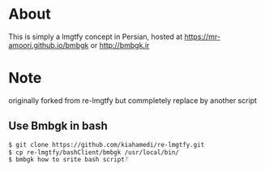 # About
This is simply a lmgtfy concept in Persian, hosted at https://mr-amoori.github.io/bmbgk or http://bmbgk.ir

# Note
originally forked from re-lmgtfy but commpletely replace by another script


## Use Bmbgk in bash
```bash
$ git clone https://github.com/kiahamedi/re-lmgtfy.git
$ cp re-lmgtfy/bashClient/bmbgk /usr/local/bin/
$ bmbgk how to srite bash script?
```
